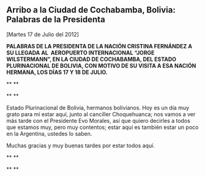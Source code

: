 Arribo a la Ciudad de Cochabamba, Bolivia: Palabras de la Presidenta
--------------------------------------------------------------------

[Martes 17 de Julio del 2012]

**PALABRAS DE LA PRESIDENTA DE LA NACIÓN CRISTINA FERNÁNDEZ A SU LLEGADA
AL  AEROPUERTO INTERNACIONAL “JORGE WILSTERMANN”, EN LA CIUDAD DE
COCHABAMBA, DEL ESTADO PLURINACIONAL DE BOLIVIA, CON MOTIVO DE SU VISITA
A ESA NACIÓN HERMANA, LOS DÍAS 17 Y 18 DE JULIO.**

** **

** **

Estado Plurinacional de Bolivia, hermanos bolivianos. Hoy es un día muy
grato para mí estar aquí, junto al canciller Choquehuanca; nos vamos a
ver más tarde con el Presidente Evo Morales, así que quiero decirles a
todos que estamos muy, pero muy contentos; estar aquí es también estar
un poco en la Argentina, ustedes lo saben.

Muchas gracias y muy buenas tardes por estar todos aquí. 

** **

** **
